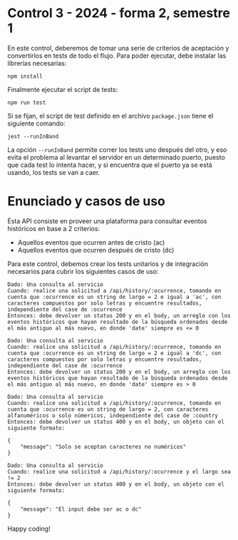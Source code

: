 # Control 3 - 2024 - forma 2, semestre 1

En este control, deberemos de tomar una serie de criterios de aceptación y convertirlos en tests de todo el flujo.
Para poder ejecutar, debe instalar las librerías necesarias:

```
npm install
```

Finalmente ejecutar el script de tests:

```
npm run test
```

Si se fijan, el script de test definido en el archivo `package.json` tiene el siguiente comando:

```
jest --runInBand
```

La opción `--runInBand` permite correr los tests uno después del otro, y eso evita el problema al levantar
el servidor en un determinado puerto, puesto que cada test lo intenta hacer, y si encuentra que el
puerto ya se está usando, los tests se van a caer.

# Enunciado y casos de uso

Ésta API consiste en proveer una plataforma para consultar eventos históricos en base a 2 criterios:

- Aquellos eventos que ocurren antes de cristo (ac)
- Aquellos eventos que ocurren después de cristo (dc)

Para este control, debemos crear los tests unitarios y de integración necesarios para cubrir los
siguientes casos de uso:

```
Dado: Una consulta al servicio
Cuando: realice una solicitud a /api/history/:ocurrence, tomando en cuenta que :ocurrence es un string de largo = 2 e igual a 'ac', con caracteres compuestos por solo letras y encuentre resultados, independiente del case de :ocurrence
Entonces: debe devolver un status 200 y en el body, un arreglo con los eventos históricos que hayan resultado de la búsqueda ordenados desde el más antiguo al más nuevo, en donde 'date' siempre es <= 0
```

```
Dado: Una consulta al servicio
Cuando: realice una solicitud a /api/history/:ocurrence, tomando en cuenta que :ocurrence es un string de largo = 2 e igual a 'dc', con caracteres compuestos por solo letras y encuentre resultados, independiente del case de :ocurrence
Entonces: debe devolver un status 200 y en el body, un arreglo con los eventos históricos que hayan resultado de la búsqueda ordenados desde el más antiguo al más nuevo, en donde 'date' siempre es > 0
```

```
Dado: Una consulta al servicio
Cuando: realice una solicitud a /api/history/:ocurrence, tomando en cuenta que :ocurrence es un string de largo = 2, con caracteres alfanuméricos o solo númericos, independiente del case de :country
Entonces: debe devolver un status 400 y en el body, un objeto con el siguiente formato:

{
    "message": "Solo se aceptan caracteres no numéricos"
}
```

```
Dado: Una consulta al servicio
Cuando: realice una solicitud a /api/history/:ocurrence y el largo sea != 2
Entonces: debe devolver un status 400 y en el body, un objeto con el siguiente formato:

{
    "message": "El input debe ser ac o dc"
}
```

Happy coding!
